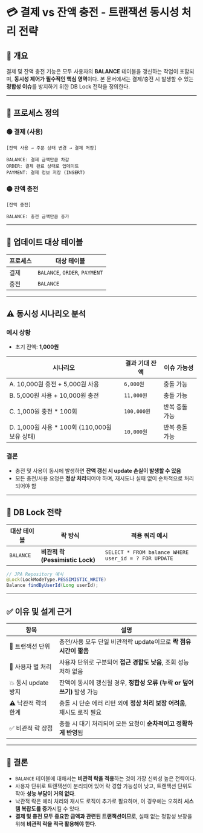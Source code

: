 # 💳 결제 vs 잔액 충전 - 트랜잭션 동시성 처리 전략

## 📌 개요

결제 및 잔액 충전 기능은 모두 사용자의 **BALANCE** 테이블을 갱신하는 작업이 포함되며, **동시성 제어가 필수적인 핵심 영역**이다. 본 문서에서는 결제/충전 시 발생할 수 있는 **정합성 이슈**를 방지하기 위한 DB Lock 전략을 정의한다.

---

## 📂 프로세스 정의

### 🟢 결제 (사용)

```
[잔액 사용 → 주문 상태 변경 → 결제 저장]

BALANCE: 결제 금액만큼 차감
ORDER: 결제 완료 상태로 업데이트
PAYMENT: 결제 정보 저장 (INSERT)
```

### 🟡 잔액 충전

```
[잔액 충전]

BALANCE: 충전 금액만큼 증가
```

---

## 📎 업데이트 대상 테이블

| 프로세스 | 대상 테이블 |
| --- | --- |
| 결제 | `BALANCE`, `ORDER`, `PAYMENT` |
| 충전 | `BALANCE` |

---

## ⚠️ 동시성 시나리오 분석

### 예시 상황

- 초기 잔액: **1,000원**

| 시나리오 | 결과 기대 잔액 | 이슈 가능성   |
| --- | --- |----------|
| A. 10,000원 충전 + 5,000원 사용 | `6,000원` | 충돌 가능    |
| B. 5,000원 사용 + 10,000원 충전 | `11,000원` | 충돌 가능    |
| C. 1,000원 충전 * 100회 | `100,000원` | 반복 충돌 가능 |
| D. 1,000원 사용 * 100회 (110,000원 보유 상태) | `10,000원` | 반복 충돌 가능 |

### 결론

- 충전 및 사용이 동시에 발생하면 **잔액 갱신 시 update 손실이 발생할 수 있음**
- 모든 충전/사용 요청은 **정상 처리**되어야 하며, 재시도나 실패 없이 순차적으로 처리되어야 함

---

## 🔐 DB Lock 전략

| 대상 테이블 | 락 방식 | 적용 쿼리 예시 |
| --- | --- | --- |
| `BALANCE` | **비관적 락 (Pessimistic Lock)** | `SELECT * FROM balance WHERE user_id = ? FOR UPDATE` |

```java
// JPA Repository 예시
@Lock(LockModeType.PESSIMISTIC_WRITE)
Balance findByUserId(Long userId);
```

---

## ✅ 이유 및 설계 근거

| 항목 | 설명 |
| --- | --- |
| 🔁 트랜잭션 단위 | 충전/사용 모두 단일 비관적락 update이므로 **락 점유 시간이 짧음** |
| 🧑 사용자 별 처리 | 사용자 단위로 구분되어 **접근 경합도 낮음**, 조회 성능 저하 없음 |
| 💥 동시 update 방지 | 잔액이 동시에 갱신될 경우, **정합성 오류 (누락 or 덮어쓰기)** 발생 가능 |
| ⚠️ 낙관적 락의 한계 | 충돌 시 단순 에러 리턴 외에 **정상 처리 보장 어려움**, 재시도 로직 필요 |
| ✅ 비관적 락 장점 | 충돌 시 대기 처리되어 모든 요청이 **순차적이고 정확하게 반영**됨 |

---

## 🏁 결론

- `BALANCE` 테이블에 대해서는 **비관적 락을 적용**하는 것이 가장 신뢰성 높은 전략이다.
- 사용자 단위로 트랜잭션이 분리되어 있어 락 경합 가능성이 낮고, 트랜잭션 단위도 작아 **성능 부담이 거의 없다**.
- 낙관적 락은 에러 처리와 재시도 로직이 추가로 필요하며, 이 경우에는 오히려 **시스템 복잡도를 증가**시킬 수 있다.
- **결제 및 충전 모두 중요한 금액과 관련된 트랜잭션이므로**, 실패 없는 정합성 보장을 위해 **비관적 락을 적극 활용해야 한다**.